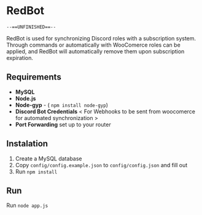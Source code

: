 # RedBot

  

   `--==UNFINISHED==--`

RedBot is used for synchronizing Discord roles with a subscription system.
Through commands or automatically with WooComerce roles can be applied, and RedBot will automatically remove them upon subscription expiration.
## Requirements

 - **MySQL**
 - **Node.js**
 - **Node-gyp** - ( `npm install node-gyp`)
 - **Discord Bot Credentials**
< For Webhooks to be sent from woocomerce for automated synchronization >
 - **Port Forwarding** set up to your router
## Instalation

 1. Create a MySQL database
 2. Copy `config/config.example.json` to `config/config.json` and fill out
 3. Run `npm install`
 
 ## Run
 Run `node app.js`
